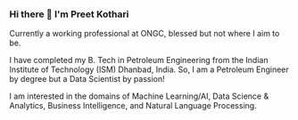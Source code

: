 ### Hi there 👋 I'm Preet Kothari

Currently a working professional at ONGC, blessed but not where I aim to be. 

I have completed my B. Tech in Petroleum Engineering from the Indian Institute of Technology (ISM) Dhanbad, India. So, I am a Petroleum Engineer by degree but a Data Scientist by passion!

I am interested in the domains of Machine Learning/AI, Data Science & Analytics, Business Intelligence, and Natural Language Processing.



<!--
**PreetKothari/PreetKothari** is a ✨ _special_ ✨ repository because its `README.md` (this file) appears on your GitHub profile.

Here are some ideas to get you started:

- 🔭 I’m currently working on ...
- 🌱 I’m currently learning ...
- 👯 I’m looking to collaborate on ...
- 🤔 I’m looking for help with ...
- 💬 Ask me about ...
- 📫 How to reach me: ...
- 😄 Pronouns: ...
- ⚡ Fun fact: ...
-->
